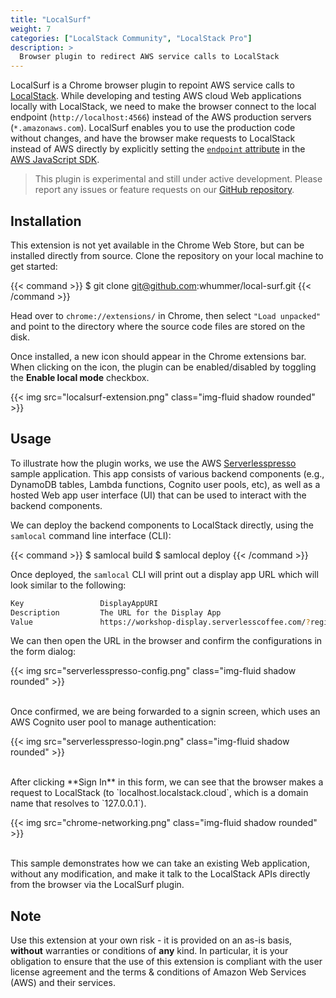 ```yaml
---
title: "LocalSurf"
weight: 7
categories: ["LocalStack Community", "LocalStack Pro"]
description: >
  Browser plugin to redirect AWS service calls to LocalStack
---
```


LocalSurf is a Chrome browser plugin to repoint AWS service calls to [LocalStack](https://localstack.cloud/). While developing and testing AWS cloud Web applications locally with LocalStack, we need to make the browser connect to the local endpoint (`http://localhost:4566`) instead of the AWS production servers (`*.amazonaws.com`).  LocalSurf enables you to use the production code without changes, and have the browser make requests to LocalStack instead of AWS directly by explicitly setting the [`endpoint`  attribute](https://docs.aws.amazon.com/sdk-for-javascript/v2/developer-guide/specifying-endpoints.html) in the [AWS JavaScript SDK](https://docs.aws.amazon.com/AWSJavaScriptSDK/latest/AWS/Endpoint.html).

> This plugin is experimental and still under active development. Please report any issues or feature requests on our [GitHub repository](https://github.com/whummer/local-surf).

## Installation

This extension is not yet available in the Chrome Web Store, but can be installed directly from source. Clone the repository on your local machine to get started:

{{< command >}}
$ git clone git@github.com:whummer/local-surf.git
{{< /command >}}

Head over to `chrome://extensions/`  in Chrome, then select  `"Load unpacked"`  and point to the directory where the source code files are stored on the disk.

Once installed, a new icon should appear in the Chrome extensions bar. When clicking on the icon, the plugin can be enabled/disabled by toggling the **Enable local mode** checkbox.

<p>
{{< img src="localsurf-extension.png" class="img-fluid shadow rounded" >}}
</p>

## Usage

To illustrate how the plugin works, we use the AWS [Serverlesspresso](https://github.com/aws-samples/serverless-coffee-workshop) sample application. This app consists of various backend components (e.g., DynamoDB tables, Lambda functions, Cognito user pools, etc), as well as a hosted Web app user interface (UI) that can be used to interact with the backend components.

We can deploy the backend components to LocalStack directly, using the `samlocal` command line interface (CLI):

{{< command >}}
$ samlocal build
$ samlocal deploy
{{< /command >}}

Once deployed, the `samlocal` CLI will print out a display app URL which will look similar to the following:

```sh
Key                 DisplayAppURI
Description         The URL for the Display App
Value               https://workshop-display.serverlesscoffee.com/?region=us-east-1&userPoolId=us-east-1_43c9800e64c84467aa0abdb102e226ef&userPoolWebClientId=vr9aw2jr7iv36ezwaaqlzzkvbp&poolId=us-east-1:95dc88d0-1029-48fe-ba7b-1e6a9741bfc5&host=localhost.localstack.cloud&orderManagerEndpoint=https://fapencq0ue.execute-api.amazonaws.com:4566/Prod&APIGWEndpointValidatorService=https://psmdc7b1lv.execute-api.amazonaws.com:4566/Prod&APIGWEndpointConfigService=https://hw7yw61ba7.execute-api.amazonaws.com:4566/Prod
```

We can then open the URL in the browser and confirm the configurations in the form dialog:

<p>
{{< img src="serverlesspresso-config.png" class="img-fluid shadow rounded" >}}
</p>
<br>
Once confirmed, we are being forwarded to a signin screen, which uses an AWS Cognito user pool to manage authentication:

<p>
{{< img src="serverlesspresso-login.png" class="img-fluid shadow rounded" >}}
</p>
<br>
After clicking **Sign In** in this form, we can see that the browser makes a request to LocalStack (to  `localhost.localstack.cloud`, which is a domain name that resolves to `127.0.0.1`).
<br>
<p>
{{< img src="chrome-networking.png" class="img-fluid shadow rounded" >}}
</p>
<br>
This sample demonstrates how we can take an existing Web application, without any modification, and make it talk to the LocalStack APIs directly from the browser via the LocalSurf plugin.

## Note

Use this extension at your own risk - it is provided on an as-is basis,  **without**  warranties or conditions of **any** kind. In particular, it is your obligation to ensure that the use of this extension is compliant with the user license agreement and the terms & conditions of Amazon Web Services (AWS) and their services.
